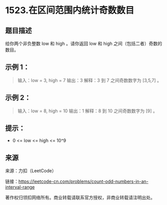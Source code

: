# 1523.在区间范围内统计奇数数目

## 题目描述
给你两个非负整数 low 和 high 。请你返回 low 和 high 之间（包括二者）奇数的数目。

## 示例 1：

> 输入：low = 3, high = 7
> 输出：3
> 解释：3 到 7 之间奇数数字为 [3,5,7] 。

## 示例 2：

> 输入：low = 8, high = 10
> 输出：1
> 解释：8 到 10 之间奇数数字为 [9] 。

 

## 提示：
- 0 <= low <= high <= 10^9

## 来源
来源：力扣（LeetCode）

链接：https://leetcode-cn.com/problems/count-odd-numbers-in-an-interval-range

著作权归领扣网络所有。商业转载请联系官方授权，非商业转载请注明出处。